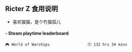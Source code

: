 ## Ricter Z 食用说明
- 喜欢猫猫，是个冇猫孤儿

<!-- steam-box start -->
#### - Steam playtime leaderboard
```text
🎮 World of Warships                 🕘 132 hrs 34 mins
```
<!-- Powered by https://github.com/YouEclipse/steam-box . -->
<!-- steam-box end -->
